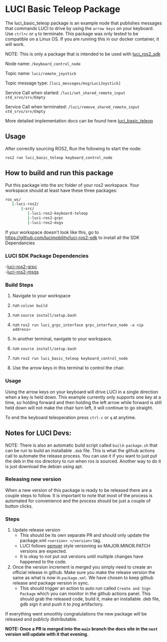 # LUCI Basic Teleop Package

The luci_basic_teleop package is an example node that publishes messages that commands LUCI to drive by using the `arrow keys` on your keyboard. Use `ctrl+c` or `q` to terminate.
This package was only tested to be compatible on a Linux OS. If you are running this in our docker container, it will work.

NOTE: This is only a package that is intended to be used with [luci_ros2_sdk](https://github.com/lucimobility/luci-ros2-sdk)

Node name: `/keyboard_control_node`

Topic name: `luci/remote_joystick`

Topic message type: `[luci_messages/msg/LuciJoystick]`

Service Call when started: `/luci/set_shared_remote_input std_srvs/srv/Empty`

Service Call when terminated: `/luci/remove_shared_remote_input std_srvs/srv/Empty`

More detailed implementation docs can be found here [luci_basic_teleop](docs/teleop.md)

## Usage ##

After correctly sourcing ROS2, Run the following to start the node:

`ros2 run luci_basic_teleop keyboard_control_node`

## How to build and run this package ##
Put this package into the src folder of your ros2 workspace. Your workspace should at least have these three packages:
```bash
ros_ws/
   |-luci-ros2/
       |-src/
          |-luci-ros2-keyboard-teleop
          |-luci-ros2-grpc
          |-luci-ros2-msgs
```

If your workspace doesn't look like this, go to https://github.com/lucimobility/luci-ros2-sdk to install all the SDK Dependancies

### LUCI SDK Package Dependencies ###
-[luci-ros2-grpc](https://github.com/lucimobility/luci-ros2-grpc)  
-[luci-ros2-msgs](https://github.com/lucimobility/luci-ros2-msgs)


### Build Steps ###
1. Navigate to your workspace
2. run `colcon build`
3. run `source install/setup.bash`
4. run `ros2 run luci_grpc_interface grpc_interface_node -a <ip address>`

1. In another terminal, navigate to your workspace.
2. run `source install/setup.bash`
3. run `ros2 run luci_basic_teleop keyboard_control_node`
4. Use the arrow keys in this terminal to control the chair.

### Usage ###
Using the arrow keys on your keyboard will drive LUCI in a single direction when a key is held down. This example currently only supports one key at a time, so holding forward and then holding the left arrow while forward is still held down will not make the chair turn left, it will continue to go straight.

To end the keyboard teleoperation press `ctrl-c` or `q` at anytime.

## Notes for LUCI Devs: ##
NOTE: There is also an automatic build script called `build-package.sh` that can be run to build an installable `.deb` file. This is what the github actions call to automate the release process. You can use it if you want to just put the deb in the ros directory to run when ros is sourced. Another way to do it is just download the debian using apt. 

### Releasing new version ###
When a new version of this package is ready to be released there are a couple steps to follow. It is important to note that most of the process is automated for convenience and the process should be just a couple of button clicks. 

### Steps ### 
1. Update release version
    - This should be its own separate PR and should only update the package.xml `<version> </version>` tag. 
    - LUCI follows [semver](https://semver.org/) style versioning so MAJOR.MINOR.PATCH versions are expected.
    - It is okay to not put out versions until multiple changes have happened to the code. 
2. Once the version increment is merged you simply need to create an official release in github. Make sure you make the release version the same as what is now in `package.xml`. We have chosen to keep github release and package version in sync.
    - This should trigger an action to auto run called `Create and Sign Package` which you can monitor in the github actions panel. This should grab the released code, build it, make an installable .deb file, gdb sign it and push it to jrog artifactory.  

If everything went smoothly congratulations the new package will be released and publicly distributable. 


<b>NOTE: Once a PR is merged into the `main` branch the docs site in the `next` version will update with it that evening.</b>
